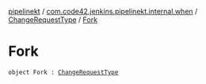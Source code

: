 [pipelinekt](../../index.md) / [com.code42.jenkins.pipelinekt.internal.when](../index.md) / [ChangeRequestType](index.md) / [Fork](./-fork.md)

# Fork

`object Fork : `[`ChangeRequestType`](index.md)